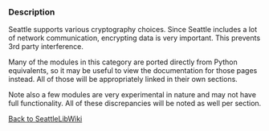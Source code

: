 ### Description

Seattle supports various cryptography choices. Since Seattle includes a lot of network communication, encrypting data is very important. This prevents 3rd party interference.

Many of the modules in this category are ported directly from Python equivalents, so it may be useful to view the documentation for those pages instead. All of those will be appropriately linked in their own sections.

Note also a few modules are very experimental in nature and may not have full functionality. All of these discrepancies will be noted as well per section.

[Back to SeattleLibWiki](../)
